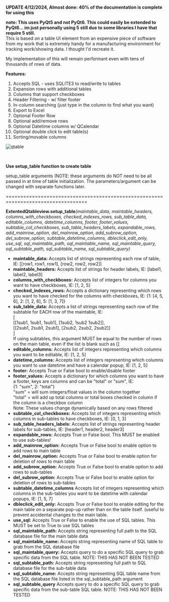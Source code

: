 <b> UPDATE 4/12/2024, Almost done:  40% of the documentation is complete for using this </b>

<b>note: This uses PyQt5 and not PyQt6. This could easily be extended to PyQt6... im just personally using 5 still due to some libraries I have that require 5 still.</b>  
This is based on a table UI element from an expensive piece of software from my work that is extremely
handy for a manufacturing environment for tracking work/showing data.  I thought I'd recreate it.

My implementation of this will remain performant even with tens of thousands of rows of data.

<b>Features:</b>

1) Accepts SQL - uses SQLITE3 to read/write to tables
2) Expansion rows with additional tables
3) Columns that support checkboxes
4) Header Filtering  - w/ filter footer
5) In-column searching  (just type in the column to find what you want)
6) Export to Excel
7) Optional Footer Row
8) Optional add/remove rows
9) Optional Datetime columns w/ QCalendar
10) Optional double click to edit table(s)
11) Sorting/movable columns

![qtable](https://github.com/jxfuller1/Extended-QTableView/assets/123666150/20568e6a-dbf8-4996-8177-8c6b5736a5d3)
<p> <br /> </p>
<b>Use setup_table function to create table</b>

setup_table arguments (NOTE: these arguments do NOT need to be all passed in at time of table initialization.  The parameters/argument can be changed with separate functions later.

==================================================================================

<b>ExtentedQtableview.setup_table</b><i>(maintable_data, maintable_headers, columns_with_checkboxes, checked_indexes_rows, sub_table_data, editable_columns, datetime_columns, footer, footer_values, subtable_col_checkboxes, sub_table_headers_labels, expandable_rows, add_mainrow_option, del_mainrow_option, add_subrow_option, del_subrow_option, subtable_datetime_columns, dbleclick_edit_only, use_sql, sql_maintable_path, sql_maintable_name, sql_maintable_query, sql_subtable_path, sql_subtable_name, sql_subtable_query)</i>

<ul> 
  <li><b>maintable_data:</b>    Accepts list of strings representing each row of table, IE: [[row1, row1, row1], [row2, row2, row2]]</li> 
  <li><b>maintable_headers:</b>  Accepts list of strings for header labels, IE: [label1, label2, label3]</li> 
  <li><b>columns_with_checkboxes:</b>   Accepts list of integers for columns you want to have checkboxes, IE: [1, 2, 5]</li> 
  <li><b>checked_indexes_rows:</b>   Accepts a dictionary representing which rows you want to have checked for the columns with checkboxes, IE:  {1: [4, 5, 6], 2: [1, 2, 6], 5: [1, 3, 7]}</li> 
  <li><b>sub_table_data:</b>  Accepts a list of strings representing each row of the subtable for EACH row of the maintable, IE:  
     <br /> [ <br />
      [[1sub1, 1sub1, 1sub1], [1sub2, 1sub2 1sub2]], <br />
      [[2sub1, 2sub1, 2sub1], [2sub2, 2sub2, 2sub2]] <br />
      ] <br />
  If using subtables, this argument MUST be equal to the number of rows on the main table, even if the list is blank such as []</li> 
  <li><b>editable_columns:</b>  Accepts list of integers representing which columns you want to be editable, IE:  [1, 2, 5]</li> 
  <li><b>datetime_columns:</b>   Accepts list of integers representing which columns you want to use datetime and have a calendar popup, IE:  [1, 2, 5]</li> 
  <li><b>footer:</b>   Accepts True or False bool to enable/disable footer</li> 
  <li><b>footer_values:</b>  Accepts a dictionary for which columns you want to have a footer, keys are columns and can be "total" or "sum", IE: <br /> {1: "sum", 2: "total"}
  <br />
      "sum" = will sum integers/float values in the column together <br />
      "total" = will add up total columns or total boxes checked in column if the column is a checkbox column <br />
      Note: These values change dynamically based on any rows filtered</li> 
  <li><b>subtable_col_checkboxes:</b>  Accepts list of integers representing which columns in sub-tables to have checkboxes, IE: [0, 1, 3]</li> 
  <li><b>sub_table_headers_labels:</b>  Accepts list of strings representing header labels for sub-tables, IE: [header1, header2, header3]</li> 
  <li><b>expandable_rows:</b>  Accepts True or False bool.  This MUST be enabled to use sub-tables!</li> 
  <li><b>add_mainrow_option:</b>  Accepts True or False bool to enable option to add rows to main table</li> 
  <li><b>del_mainrow_option:</b>  Accepts True or False bool to enable option for deletion of rows to main table</li> 
  <li><b>add_subrow_option:</b>  Accepts True or False bool to enable option to add rows to sub-tables</li> 
  <li><b>del_subrow_option:</b>  Accepts True or False bool to enable option for deletion of rows to sub-tables</li> 
  <li><b>subtable_datetime_columns</b>  Accepts list of integers representing which columns in the sub-tables you want to be datetime with calendar popups, IE: [1, 5, 7]</li> 
  <li><b>dbleclick_edit_only:</b>  Accepts True or False bool to enable editing for the main table on a separate pop-up rather than on the table itself.  (useful to prevent accidental changes to the main table.</li> 
  <li><b>use_sql:</b>  Accepts True or False to enable the use of SQL tables.  This MUST be set to True to use SQL tables</li> 
  <li><b>sql_maintable_path:</b>  Accepts string representing full path to the SQL database file for the main table data</li> 
  <li><b>sql_maintable_name:</b>   Accepts string representing name of SQL table to grab from the SQL database file</li> 
  <li><b>sql_maintable_query:</b>  Accepts query to do a specific SQL query to grab specific data from the SQL table. NOTE: THIS HAS NOT BEEN TESTED</li> 
  <li><b>sql_subtable_path:</b>   Accepts string representing full path to SQL database file for the sub-table data</li> 
  <li><b>sql_subtable_name:</b>  Accepts string representing SQL table name from the SQL database file listed in the sql_subtable_path argument</li> 
  <li><b>sql_subtable_query</b>  Accepts query to do a specific SQL query to grab specific data from the sub-table SQL table. NOTE: THIS HAS NOT BEEN TESTED</li> 
</ul> 
